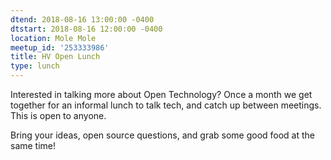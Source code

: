 ```yaml
---
dtend: 2018-08-16 13:00:00 -0400
dtstart: 2018-08-16 12:00:00 -0400
location: Mole Mole
meetup_id: '253333986'
title: HV Open Lunch
type: lunch
---
```


Interested in talking more about Open Technology? Once a month we get
together for an informal lunch to talk tech, and catch up between
meetings. This is open to anyone.

Bring your ideas, open source questions, and grab some good food at
the same time!